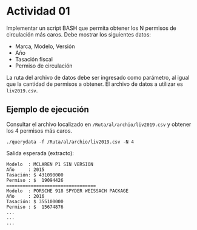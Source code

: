 # Actividad 01
Implementar un script BASH que permita obtener los N permisos de circulación más caros. Debe mostrar los siguientes datos:

* Marca, Modelo, Versión
* Año
* Tasación fiscal
* Permiso de circulación

La ruta del archivo de datos debe ser ingresado como parámetro, al igual que la cantidad de permisos a obtener. El archivo de datos a utilizar es ```liv2019.csv```.

## Ejemplo de ejecución

Consultar el archivo localizado en ```/Ruta/al/archio/liv2019.csv``` y obtener los 4 permisos más caros.

```
./querydata -f /Ruta/al/archio/liv2019.csv -N 4
```

Salida esperada (extracto):

```
Modelo  : MCLAREN P1 SIN VERSION
Año     : 2015
Tasación: $ 431090000
Permiso : $  19094426
=================================
Modelo  : PORSCHE 918 SPYDER WEISSACH PACKAGE
Año     : 2016
Tasación: $ 355100000
Permiso : $  15674876
...
...
...
```

